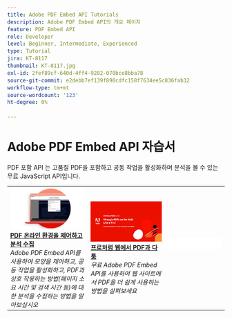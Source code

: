 ```yaml
---
title: Adobe PDF Embed API Tutorials
description: Adobe PDF Embed API의 개요 페이지
feature: PDF Embed API
role: Developer
level: Beginner, Intermediate, Experienced
type: Tutorial
jira: KT-8117
thumbnail: KT-8117.jpg
exl-id: 2fef89cf-640d-4ff4-9282-070bce8bba78
source-git-commit: e2debb7ef139f890cdfc158f7634ee5c836fab32
workflow-type: tm+mt
source-wordcount: '123'
ht-degree: 0%

---
```


# Adobe PDF Embed API 자습서

PDF 포함 API 는 고품질 PDF을 포함하고 공동 작업을 활성화하며 분석을 볼 수 있는 무료 JavaScript API입니다.

<table style="table-layout:fixed">
<tr>
 <td>
   <a href="controlpdfexperience.md">
      <img alt="PDF 온라인 환경을 제어하고 분석을 수집하세요." src="assets/ControlPDF_thumb.png" />
   </a>
    <div>
   <a href="controlpdfexperience.md"><strong>PDF 온라인 환경을 제어하고 분석 수집</strong></a>
    </div>
    <em>Adobe PDF Embed API를 사용하여 모양을 제어하고, 공동 작업을 활성화하고, PDF과 상호 작용하는 방법(페이지 소요 시간 및 검색 시간 등)에 대한 분석을 수집하는 방법을 알아보십시오</em>
    <br>
  </td>
  <td>
   <a href="https://experienceleague.adobe.com/docs/adobe-developers-live-events/events/2021/oct2021/pdf-embed-api.html">
      <img alt="프로처럼 웹에서 PDF 쟁탈전" src="assets/Wrangle_1280.png" />
   </a>
    <div>
   <a href="https://experienceleague.adobe.com/docs/adobe-developers-live-events/events/2021/oct2021/pdf-embed-api.html"><strong>프로처럼 웹에서 PDF과 다툼</strong></a>
    </div>
    <em>무료 Adobe PDF Embed API를 사용하여 웹 사이트에서 PDF을 더 쉽게 사용하는 방법을 살펴보세요</em>
    <br>
  </td>
  <td>
    <img alt="스페이서" src="../assets/WhiteBanner_Placeholder.png" />
    <div>
    <br>
  </td>
</tr>
</table>
